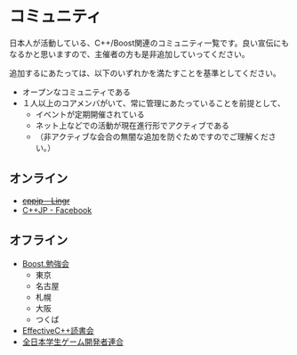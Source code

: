 # コミュニティ
日本人が活動している、C++/Boost関連のコミュニティ一覧です。良い宣伝にもなるかと思いますので、主催者の方も是非追加していってください。

追加するにあたっては、以下のいずれかを満たすことを基準としてください。

- オープンなコミュニティである
- １人以上のコアメンバがいて、常に管理にあたっていることを前提として、
	- イベントが定期開催されている
	- ネット上などでの活動が現在進行形でアクティブである
	- （非アクティブな会合の無闇な追加を防ぐためですのでご理解ください。）

## オンライン
- ~~[cppjp - Lingr](http://lingr.com/room/cppjp)~~
- [C++JP - Facebook](https://www.facebook.com/groups/cppjp/)


## オフライン
- [Boost.勉強会](/study_meeting.md)
	- 東京
	- 名古屋
	- 札幌
	- 大阪
	- つくば
- [EffectiveC++読書会](https://sites.google.com/site/efcpp01/)
- [全日本学生ゲーム開発者連合](http://d.hatena.ne.jp/zengeren/)

